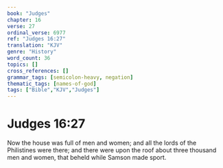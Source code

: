 ```yaml
---
book: "Judges"
chapter: 16
verse: 27
ordinal_verse: 6977
ref: "Judges 16:27"
translation: "KJV"
genre: "History"
word_count: 36
topics: []
cross_references: []
grammar_tags: [semicolon-heavy, negation]
thematic_tags: [names-of-god]
tags: ["Bible","KJV","Judges"]
---
```


# Judges 16:27

Now the house was full of men and women; and all the lords of the Philistines were there; and there were upon the roof about three thousand men and women, that beheld while Samson made sport.
